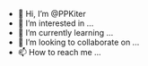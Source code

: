 - 👋 Hi, I’m @PPKiter
- 👀 I’m interested in ...
- 🌱 I’m currently learning ...
- 💞️ I’m looking to collaborate on ...
- 📫 How to reach me ...

<!---
PPKiter/PPKiter is a ✨ special ✨ repository because its `README.md` (this file) appears on your GitHub profile.
You can click the Preview link to take a look at your changes.
--->
